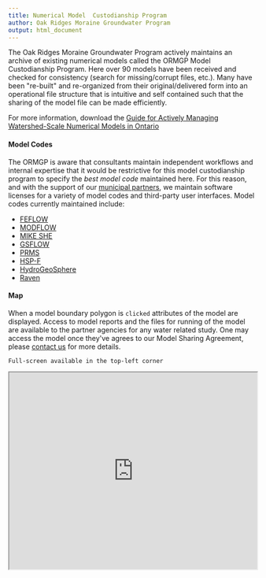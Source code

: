 ```yaml
---
title: Numerical Model  Custodianship Program
author: Oak Ridges Moraine Groundwater Program
output: html_document
---
```



The Oak Ridges Moraine Groundwater Program actively maintains an archive of existing numerical models called the ORMGP Model Custodianship Program. Here over 90 models have been received and checked for consistency (search for missing/corrupt files, etc.). Many have been "re-built" and re-organized from their original/delivered form into an operational file structure that is intuitive and self contained such that the sharing of the model file can be made efficiently.

For more information, download the [Guide for Actively Managing Watershed-Scale Numerical Models in Ontario](https://www.oakridgeswater.ca/_files/ugd/4a0a6e_c41c71a481ea4657806e1fbb0c912f7a.pdf)


#### Model Codes

The ORMGP is aware that consultants maintain independent workflows and internal expertise that it would be restrictive for this model custodianship program to specify the *best model code* maintained here. For this reason, and with the support of our [municipal partners](partners.html), we maintain software licenses for a variety of model codes and third-party user interfaces.  Model codes currently maintained include:

* [FEFLOW](https://www.mikepoweredbydhi.com/products/feflow)
* [MODFLOW](https://www.usgs.gov/mission-areas/water-resources/science/modflow-and-related-programs)
* [MIKE SHE](https://www.mikepoweredbydhi.com/products/mike-she)
* [GSFLOW](https://www.usgs.gov/software/gsflow-coupled-groundwater-and-surface-water-flow-model)
* [PRMS](https://www.usgs.gov/software/precipitation-runoff-modeling-system-prms)
* [HSP-F](https://www.epa.gov/ceam/hydrological-simulation-program-fortran-hspf)
* [HydroGeoSphere](https://www.aquanty.com/hydrogeosphere)
* [Raven](http://raven.uwaterloo.ca/)


#### Map

When a model boundary polygon is `clicked` attributes of the model are displayed. Access to model reports and the files for running of the model are available to the partner agencies for any water related study. One may access the model once they've agrees to our Model Sharing Agreement, please [contact us](https://www.oakridgeswater.ca/contact-us) for more details.

`Full-screen available in the top-left corner`

<iframe src="https://golang.oakridgeswater.ca/pages/numerical-model-custodianship-program.html" width="100%" height="400" scrolling="no" allowfullscreen></iframe>